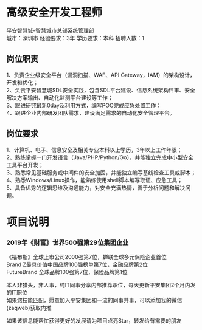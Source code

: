 # 高级安全开发工程师
平安智慧城-智慧城市总部系统管理部  
城市：深圳市 经验要求：3年 学历要求：本科  招聘人数：1

## 岗位职责
1、负责企业级安全平台（漏洞扫描、WAF、API Gateway，IAM）的架构设计，开发和优化；   
2、负责平安智慧城SDL安全实践，包含SDL平台建设、信息系统架构评审、安全解决方案输出、自动化监测平台建设等工作；   
3、跟进研究最新0day及利用方式，编写POC完成应急处置工作；   
4、跟进企业内部研发团队需求，建设满足需求的自动化安全管理平台。

## 岗位要求
1、计算机、电子、信息安全及相关专业本科以上学历，3年以上工作年限；   
2、熟练掌握一门开发语言（Java/PHP/Python/Go），并能独立完成中小型安全工具平台开发；   
3、熟悉常见基础服务或中间件的安全加固，并能独立编写基线检查工具或脚本；   
4、熟悉Windows/Linux操作，能熟练使用shell脚本编写取证、应急工具；   
5、具备优秀的逻辑思维及沟通能力，对安全充满热情，善于分析问题和解决问题。

# 项目说明

### 2019年《财富》世界500强第29位集团企业
《福布斯》全球上市公司2000强第7位，蝉联全球多元保险企业首位  
Brand Z最具价值中国品牌100强榜单第7位，金融品牌第2位  
FutureBrand 全球品牌100强第7位，保险品牌第1位

本人非猎头，非人事，纯IT同事分享内部推荐职位，每天更新平安集团2个月内发的IT职位  
如果您技能匹配，愿意加入平安集团和一流的同事共事，可以添加我的微信(zaqweb)获取内推 

如果该信息能帮忙获得更好的发展请为项目点亮Star，转发给有需要的朋友




